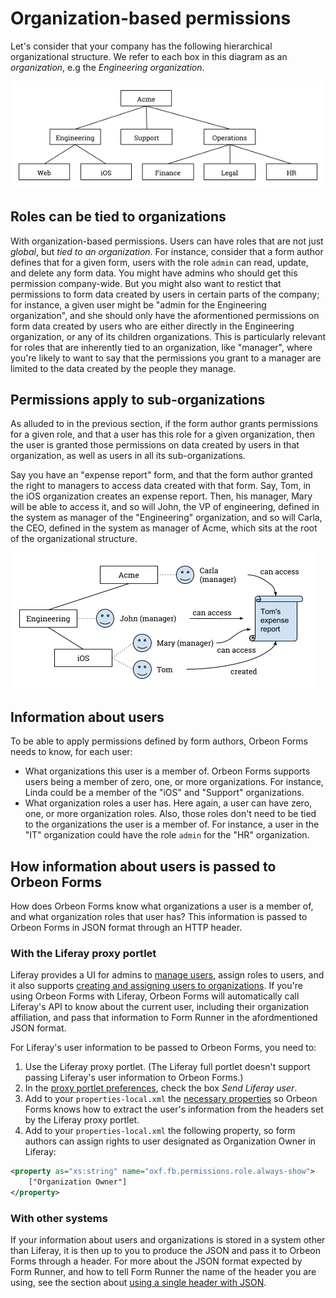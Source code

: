 # Organization-based permissions

Let's consider that your company has the following hierarchical organizational structure. We refer to each box in this diagram as an *organization*, e.g the *Engineering organization*.

![Organization hierarchy](../images/organization-hierarchy.png)

## Roles can be tied to organizations

With organization-based permissions. Users can have roles that are not just *global*, but *tied to an organization*. For instance, consider that a form author defines that for a given form, users with the role `admin` can read, update, and delete any form data. You might have admins who should get this permission company-wide. But you might also want to restict that permissions to form data created by users in certain parts of the company; for instance, a given user might be "admin for the Engineering organization", and she should only have the aformentioned permissions on form data created by users who are either directly in the Engineering organization, or any of its children organizations. This is particularly relevant for roles that are inherently tied to an organization, like "manager", where you're likely to want to say that the permissions you grant to a manager are limited to the data created by the people they manage.

## Permissions apply to sub-organizations

As alluded to in the previous section, if the form author grants permissions for a given role, and that a user has this role for a given organization, then the user is granted those permissions on data created by users in that organization, as well as users in all its sub-organizations.

Say you have an "expense report" form, and that the form author granted the right to managers to access data created with that form. Say, Tom, in the iOS organization creates an expense report. Then, his manager, Mary will be able to access it, and so will John, the VP of engineering, defined in the system as manager of the "Engineering" organization, and so will Carla, the CEO, defined in the system as manager of Acme, which sits at the root of the organizational structure.

![Transitive permissions](../images/organization-transitive.png)

## Information about users

To be able to apply permissions defined by form authors, Orbeon Forms needs to know, for each user:

- What organizations this user is a member of. Orbeon Forms supports users being a member of zero, one, or more organizations. For instance, Linda could be a member of the "iOS" and "Support" organizations.
- What organization roles a user has. Here again, a user can have zero, one, or more organization roles. Also, those roles don't need to be tied to the organizations the user is a member of. For instance, a user in the "IT" organization could have the role `admin` for the "HR" organization.

## How information about users is passed to Orbeon Forms

How does Orbeon Forms know what organizations a user is a member of, and what organization roles that user has? This information is passed to Orbeon Forms in JSON format through an HTTP header.

### With the Liferay proxy portlet

Liferay provides a UI for admins to [manage users](https://dev.liferay.com/discover/portal/-/knowledge_base/7-0/user-management), assign roles to users, and it also supports [creating and assigning users to organizations](https://dev.liferay.com/discover/portal/-/knowledge_base/7-0/adding-and-managing-organizations). If you're using Orbeon Forms with Liferay, Orbeon Forms will automatically call Liferay's API to know about the current user, including their organization affiliation, and pass that information to Form Runner in the afordmentioned JSON format.

For Liferay's user information to be passed to Orbeon Forms, you need to:

1. Use the Liferay proxy portlet. (The Liferay full portlet doesn't support passing Liferay's user information to Orbeon Forms.)
2. In the [proxy portlet preferences](../link-embed/liferay-proxy-portlet.md#configure-the-proxy-portlet), check the box *Send Liferay user*.
3. Add to your `properties-local.xml` the [necessary properties](../link-embed/liferay-proxy-portlet.md#configuring-form-runner-to-use-liferay-user-information) so Orbeon Forms knows how to extract the user's information from the headers set by the Liferay proxy portlet.
4. Add to your `properties-local.xml` the following property, so form authors can assign rights to user designated as Organization Owner in Liferay:
```xml
<property as="xs:string" name="oxf.fb.permissions.role.always-show">
    ["Organization Owner"]
</property>
```
    
### With other systems

If your information about users and organizations is stored in a system other than Liferay, it is then up to you to produce the JSON and pass it to Orbeon Forms through a header. For more about the JSON format expected by Form Runner, and how to tell Form Runner the name of the header you are using, see the section about [using a single header with JSON](users.md#if-using-a-single-header-with-json).
